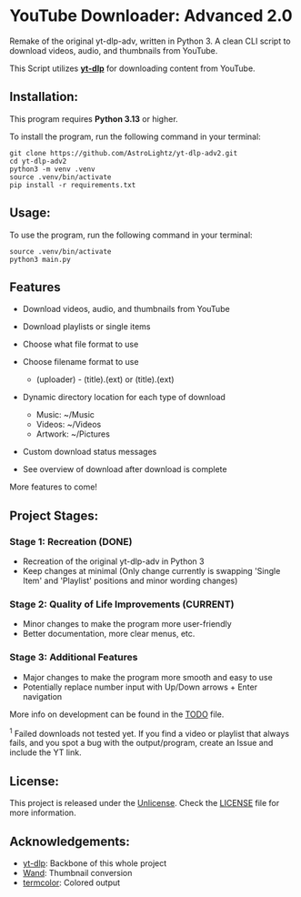 # YouTube Downloader: Advanced 2.0

Remake of the original yt-dlp-adv, written in Python 3.
A clean CLI script to download videos, audio, and thumbnails from YouTube.

This Script utilizes <b>[yt-dlp](https://github.com/yt-dlp/yt-dlp)</b> for downloading content from YouTube.

## Installation:

This program requires <b>Python 3.13</b> or higher.

To install the program, run the following command in your terminal:

```shell
git clone https://github.com/AstroLightz/yt-dlp-adv2.git
cd yt-dlp-adv2
python3 -m venv .venv
source .venv/bin/activate
pip install -r requirements.txt
```

## Usage:

To use the program, run the following command in your terminal:

```shell
source .venv/bin/activate
python3 main.py
```

## Features
- Download videos, audio, and thumbnails from YouTube
- Download playlists or single items
- Choose what file format to use
- Choose filename format to use
  - (uploader) - (title).(ext) or (title).(ext)



- Dynamic directory location for each type of download
  - Music: ~/Music
  - Videos: ~/Videos
  - Artwork: ~/Pictures

- Custom download status messages
- See overview of download after download is complete

More features to come!

## Project Stages:

### Stage 1: Recreation (DONE)

- Recreation of the original yt-dlp-adv in Python 3
- Keep changes at minimal (Only change currently is swapping 'Single Item' and 'Playlist' positions and minor wording
  changes)

### Stage 2: Quality of Life Improvements (CURRENT)

- Minor changes to make the program more user-friendly
- Better documentation, more clear menus, etc.

### Stage 3: Additional Features

- Major changes to make the program more smooth and easy to use
- Potentially replace number input with Up/Down arrows + Enter navigation

More info on development can be found in the [TODO](./TODO) file.

<sup>1</sup> Failed downloads not tested yet. If you find a video or playlist that always fails, and you spot a bug with
the output/program, create an Issue and include the YT link.

## License:

This project is released under the [Unlicense](https://choosealicense.com/licenses/unlicense/). Check the [LICENSE](./LICENSE) file for more information.

## Acknowledgements:

- [yt-dlp](https://github.com/yt-dlp/yt-dlp): Backbone of this whole project
- [Wand](https://pypi.org/project/Wand/): Thumbnail conversion
- [termcolor](https://pypi.org/project/termcolor/): Colored output